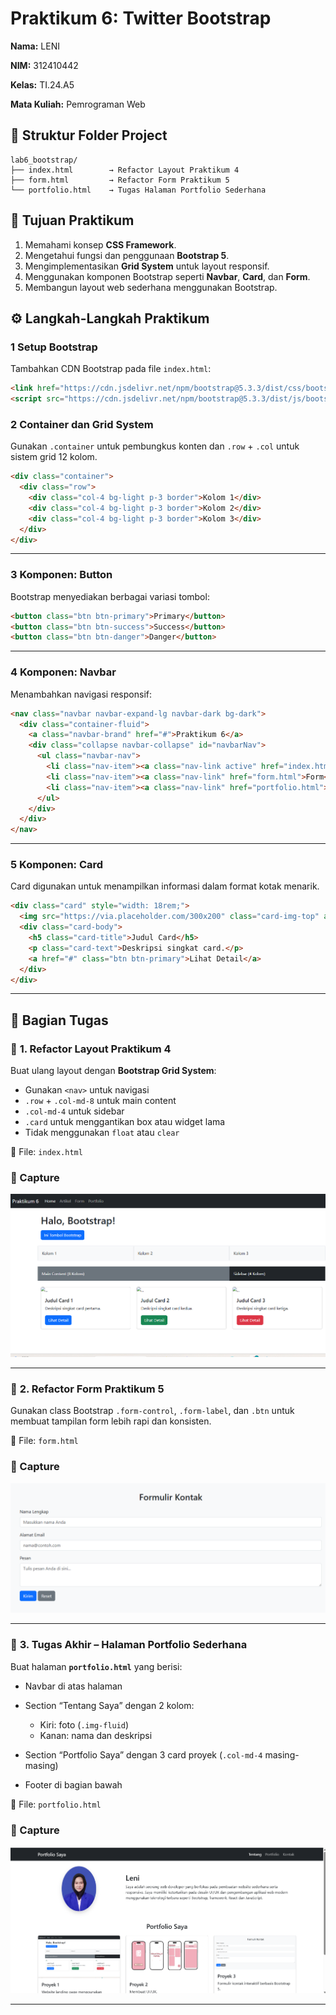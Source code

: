 
# Praktikum 6: Twitter Bootstrap

 **Nama:** LENI

 **NIM:** 312410442

 **Kelas:** TI.24.A5

 **Mata Kuliah:** Pemrograman Web


 ## 📂 **Struktur Folder Project**

```
lab6_bootstrap/
├── index.html        → Refactor Layout Praktikum 4
├── form.html         → Refactor Form Praktikum 5
└── portfolio.html    → Tugas Halaman Portfolio Sederhana
```

## 🎯 **Tujuan Praktikum**
1. Memahami konsep **CSS Framework**.
2. Mengetahui fungsi dan penggunaan **Bootstrap 5**.
3. Mengimplementasikan **Grid System** untuk layout responsif.
4. Menggunakan komponen Bootstrap seperti **Navbar**, **Card**, dan **Form**.
5. Membangun layout web sederhana menggunakan Bootstrap.


## ⚙️ **Langkah-Langkah Praktikum**

### 1 Setup Bootstrap
Tambahkan CDN Bootstrap pada file `index.html`:
```html
<link href="https://cdn.jsdelivr.net/npm/bootstrap@5.3.3/dist/css/bootstrap.min.css" rel="stylesheet">
<script src="https://cdn.jsdelivr.net/npm/bootstrap@5.3.3/dist/js/bootstrap.bundle.min.js"></script>

```
### 2 Container dan Grid System

Gunakan `.container` untuk pembungkus konten dan `.row` + `.col` untuk sistem grid 12 kolom.

```html
<div class="container">
  <div class="row">
    <div class="col-4 bg-light p-3 border">Kolom 1</div>
    <div class="col-4 bg-light p-3 border">Kolom 2</div>
    <div class="col-4 bg-light p-3 border">Kolom 3</div>
  </div>
</div>
```


---

### 3️ Komponen: Button

Bootstrap menyediakan berbagai variasi tombol:

```html
<button class="btn btn-primary">Primary</button>
<button class="btn btn-success">Success</button>
<button class="btn btn-danger">Danger</button>
```


---

### 4️ Komponen: Navbar

Menambahkan navigasi responsif:

```html
<nav class="navbar navbar-expand-lg navbar-dark bg-dark">
  <div class="container-fluid">
    <a class="navbar-brand" href="#">Praktikum 6</a>
    <div class="collapse navbar-collapse" id="navbarNav">
      <ul class="navbar-nav">
        <li class="nav-item"><a class="nav-link active" href="index.html">Home</a></li>
        <li class="nav-item"><a class="nav-link" href="form.html">Form</a></li>
        <li class="nav-item"><a class="nav-link" href="portfolio.html">Portfolio</a></li>
      </ul>
    </div>
  </div>
</nav>
```


---

### 5️ Komponen: Card

Card digunakan untuk menampilkan informasi dalam format kotak menarik.

```html
<div class="card" style="width: 18rem;">
  <img src="https://via.placeholder.com/300x200" class="card-img-top" alt="...">
  <div class="card-body">
    <h5 class="card-title">Judul Card</h5>
    <p class="card-text">Deskripsi singkat card.</p>
    <a href="#" class="btn btn-primary">Lihat Detail</a>
  </div>
</div>
```


---

## 🧱 **Bagian Tugas**

### 🔹 **1. Refactor Layout Praktikum 4**

Buat ulang layout dengan **Bootstrap Grid System**:

* Gunakan `<nav>` untuk navigasi
* `.row` + `.col-md-8` untuk main content
* `.col-md-4` untuk sidebar
* `.card` untuk menggantikan box atau widget lama
* Tidak menggunakan `float` atau `clear`

📁 File: `index.html`

### 📸 Capture
<img src="image.png"> 

---

### 🔹 **2. Refactor Form Praktikum 5**

Gunakan class Bootstrap `.form-control`, `.form-label`, dan `.btn` untuk membuat tampilan form lebih rapi dan konsisten.

📁 File: `form.html`

### 📸 Capture
<img src="Form.png">

---

### 🔹 **3. Tugas Akhir – Halaman Portfolio Sederhana**

Buat halaman **`portfolio.html`** yang berisi:

* Navbar di atas halaman
* Section “Tentang Saya” dengan 2 kolom:

  * Kiri: foto (`.img-fluid`)
  * Kanan: nama dan deskripsi
* Section “Portfolio Saya” dengan 3 card proyek (`.col-md-4` masing-masing)
* Footer di bagian bawah

📁 File: `portfolio.html`

### 📸 Capture
<img src="portfolio.png">

---




